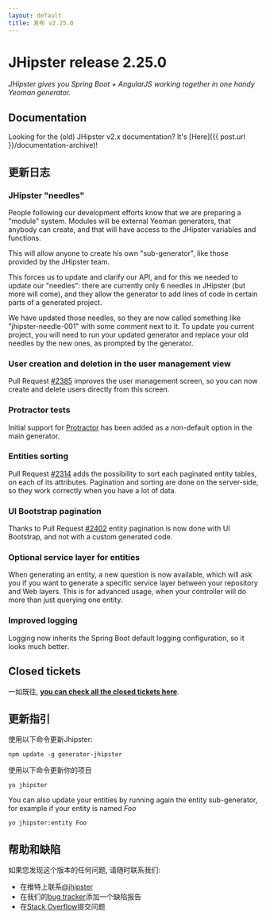 ```yaml
---
layout: default
title: 发布 v2.25.0
---
```


JHipster release 2.25.0
==================

*JHipster gives you Spring Boot + AngularJS working together in one handy Yeoman generator.*

Documentation
----------

Looking for the (old) JHipster v2.x documentation? It's [Here]({{ post.url }}/documentation-archive)!

更新日志
----------

### JHipster "needles"

People following our development efforts know that we are preparing a "module" system. Modules will be external Yeoman generators, that anybody can create, and that will have access to the JHipster variables and functions.

This will allow anyone to create his own "sub-generator", like those provided by the JHipster team.

This forces us to update and clarify our API, and for this we needed to update our "needles": there are currently only 6 needles in JHipster (but more will come), and they allow the generator to add lines of code in certain parts of a generated project.

We have updated those needles, so they are now called something like "jhipster-needle-001" with some comment next to it. To update you current project, you will need to run your updated generator and replace your old needles by the new ones, as prompted by the generator.

### User creation and deletion in the user management view

Pull Request [#2385](https://github.com/jhipster/generator-jhipster/pull/2385) improves the user management screen, so you can now create and delete users directly from this screen.

### Protractor tests

Initial support for [Protractor](https://github.com/angular/protractor) has been added as a non-default option in the main generator.

### Entities sorting

Pull Request [#2314](https://github.com/jhipster/generator-jhipster/pull/2314) adds the possibility to sort each paginated entity tables, on each of its attributes. Pagination and sorting are done on the server-side, so they work correctly when you have a lot of data.

### UI Bootstrap pagination

Thanks to Pull Request [#2402](https://github.com/jhipster/generator-jhipster/pull/2402) entity pagination is now done with UI Bootstrap, and not with a custom generated code.

### Optional service layer for entities

When generating an entity, a new question is now available, which will ask you if you want to generate a specific service layer between your repository and Web layers. This is for advanced usage, when your controller will do more than just querying one entity.

### Improved logging

Logging now inherits the Spring Boot default logging configuration, so it looks much better.

Closed tickets
------------

一如既往, __[you can check all the closed tickets here](https://github.com/jhipster/generator-jhipster/issues?q=milestone%3A2.25.0+is%3Aclosed)__.

更新指引
------------

使用以下命令更新Jhipster:

```
npm update -g generator-jhipster
```

使用以下命令更新你的项目

```
yo jhipster
```

You can also update your entities by running again the entity sub-generator, for example if your entity is named _Foo_

```
yo jhipster:entity Foo
```

帮助和缺陷
--------------

如果您发现这个版本的任何问题, 请随时联系我们:

- 在推特上联系[@jhipster](https://twitter.com/jhipster)
- 在我们的[bug tracker](https://github.com/jhipster/generator-jhipster/issues?state=open)添加一个缺陷报告
- 在[Stack Overflow](http://stackoverflow.com/tags/jhipster/info)提交问题

